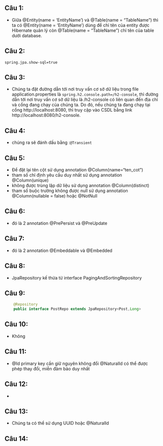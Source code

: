 ## Câu 1:
- Giữa @Entity(name = ‘EntityName’) và @Table(name = “TableName”) thì ta có @Entity(name = ‘EntityName’) dùng để chỉ tên của entity được Hibernate quản lý còn @Table(name = “TableName”) chỉ tên của table dưới database.

## Câu 2:
`spring.jpa.show-sql=true`

## Câu 3:
- Chúng ta đặt đường dẫn tới nơi truy vấn cơ sở dữ liệu trong file application.properties là `spring.h2.console.path=/h2-console`, thì đường dẫn tới nơi truy vấn cơ sở dữ liệu là /h2-console có liên quan đến địa chỉ và cổng đang chạy của chúng ta. Do đó, nếu  chúng ta đang chạy tại cổng http://localhost:8080, thì truy cập vào CSDL bằng link http://localhost:8080/h2-console.

## Câu 4:
- chúng ra sẽ đánh dấu bằng :`@Transient`

## Câu 5:
- Để đặt lại tên cột sử dụng annotation @Column(name=“ten_cot”)
- tham số chỉ định yêu cầu duy nhất sử dụng annotation @Column(unique)
- không được trùng lặp dữ liệu sử dụng annotation @Column(distinct)
- tham số buộc trường không được null sử dụng annotation @Column(nullable = false) hoặc @NotNull

## Câu 6:
- đó là 2 annotation @PrePersist và @PreUpdate

## Câu 7:
- đó là 2 annotation @Embeddable và @Embedded

## Câu 8:
- JpaRepository kế thừa từ interface PagingAndSortingRepository

## Câu 9: 
```java
    @Repository
    public interface PostRepo extends JpaRepository<Post,Long>
```
## Câu 10: 
- Không

## Câu 11:
- @Id primary key cần giữ nguyên không đổi
  @NaturalId có thể được phép thay đổi, miễn đảm bảo duy nhất

## Câu 12:
- 

## Câu 13:
- Chúng ta có thể sử dụng UUID hoặc @NaturalId

## Câu 14: